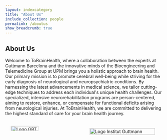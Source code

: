 ```yaml
---
layout: indexcategory
title: "About Us"
include_collection: people
permalink: /aboutus
show_breadcrumb: true
---
```


## About Us

Welcome to ToBrainHealth, where a collaboration between the experts at Guttmann Barcelona and the innovative minds of the Bioengineering and Telemedicine Group at UPM brings you a holistic approach to brain health. Our primary mission is to promote cerebral well-being while striving for the early diagnosis of neurological and neuropsychiatric conditions. By harnessing the latest advancements in medical science, we tailor cutting-edge techniques to address each individual's unique health challenges. Our specialized, intensive neurorehabilitation programs are person-centered, aiming to restore, enhance, or compensate for functional deficits arising from neurological injuries. At ToBrainHealth, we are committed to delivering the highest standard of care for your brain health journey.


<div style="display: flex;">
  <div style="flex: 50%; padding: 3.5%;">
    <img src="http://www.gbt.tfo.upm.es/wp-content/uploads/2022/12/gbt-2.png" alt="Logo GBT" width=65%>
  </div>
  <div style="flex: 50%; padding: 5%;">
    <img src="https://barcelona.guttmann.com/themes/custom/bhi/logo.svg" alt="Logo Institut Guttmann" width=100%>
  </div>
</div>

